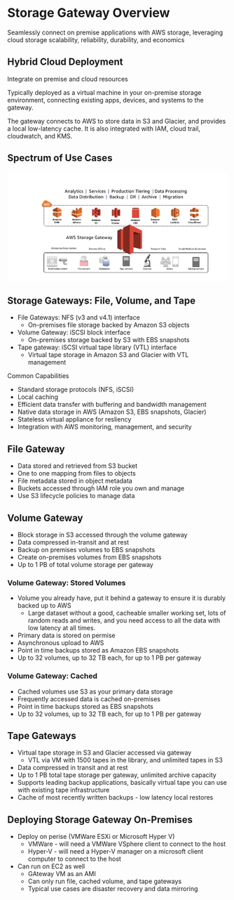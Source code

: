# Storage Gateway Overview

Seamlessly connect on premise applications with AWS storage, leveraging cloud storage scalability, reliability, durability, and economics

## Hybrid Cloud Deployment

Integrate on premise and cloud resources

Typically deployed as a virtual machine in your on-premise storage environment, connecting existing apps, devices, and systems to the gateway.

The gateway connects to AWS to store data in S3 and Glacier, and provides a local low-latency cache. It is also integrated with IAM, cloud trail, cloudwatch, and KMS.

## Spectrum of Use Cases

![Use Cases](./usecases.jpg)

## Storage Gateways: File, Volume, and Tape

* File Gateways: NFS (v3 and v4.1) interface
    * On-premises file storage backed by Amazon S3 objects
* Volume Gateway: iSCSI block interface
    * On-premises storage backed by S3 with EBS snapshots
* Tape gateway: iSCSI virtual tape library (VTL) interface
    * Virtual tape storage in Amazon S3 and Glacier with VTL management

Common Capabilities

* Standard storage protocols (NFS, iSCSI)
* Local caching
* Efficient data transfer with buffering and bandwidth management
* Native data storage in AWS (Amazon S3, EBS snapshots, Glacier)
* Stateless virtual appliance for resliency
* Integration with AWS monitoring, management, and security

## File Gateway

* Data stored and retrieved from S3 bucket
* One to one mapping from files to objects
* File metadata stored in object metadata
* Buckets accessed through IAM role you own and manage
* Use S3 lifecycle policies to manage data

## Volume Gateway

* Block storage in S3 accessed through the volume gateway
* Data compressed in-transit and at rest
* Backup on premises volumes to EBS snapshots
* Create on-premises volumes from EBS snapshots
* Up to 1 PB of total volume storage per gateway

### Volume Gateway: Stored Volumes

* Volume you already have, put it behind a gateway to ensure it is durably backed up to AWS
    * Large dataset without a good, cacheable smaller working set, lots of random reads and writes, and you need access to all the data with low latency at all times.
* Primary data is stored on permise
* Asynchronous upload to AWS
* Point in time backups stored as Amazon EBS snapshots
* Up to 32 volumes, up to 32 TB each, for up to 1 PB per gateway

### Volume Gateway: Cached

* Cached volumes use S3 as your primary data storage
* Frequently accessed data is cached on-premises
* Point in time backups stored as EBS snapshots
* Up to 32 volumes, up to 32 TB each, for up to 1 PB per gateway

## Tape Gateways

* Virtual tape storage in S3 and Glacier accessed via gateway
    * VTL via VM with 1500 tapes in the library, and unlimited tapes in S3
* Data compressed in transit and at rest
* Up to 1 PB total tape storage per gateway, unlimited archive capacity
* Supports leading backup applications, basically virtual tape you can use with existing tape infrastructure
* Cache of most recently written backups - low latency local restores

## Deploying Storage Gateway On-Premises

* Deploy on perise (VMWare ESXi or Microsoft Hyper V)
    * VMWare - will need a VMWare VSphere client to connect to the host
    * Hyper-V - will need a Hyper-V manager on a microsoft client computer to connect to the host
* Can run on EC2 as well
    * GAteway VM as an AMI
    * Can only run file, cached volume, and tape gateways
    * Typical use cases are disaster recovery and data mirroring


